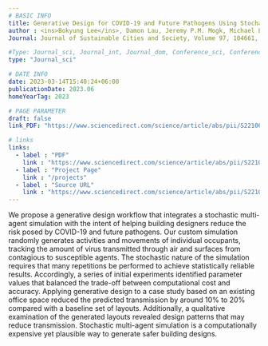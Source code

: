 ```yaml
---
# BASIC INFO
title: Generative Design for COVID-19 and Future Pathogens Using Stochastic Multi-agent Simulation
author : <ins>Bokyung Lee</ins>, Damon Lau, Jeremy P.M. Mogk, Michael Lee, Jacobo Bibliowicz, Rhys Goldstein, Alexander Tessier
Journal: Journal of Sustainable Cities and Society, Volume 97, 104661, ISSN 2210-6707

#Type: Journal_sci, Journal_int, Journal_dom, Conference_sci, Conference_int, conference_dom
type: "Journal_sci"

# DATE INFO
date: 2023-03-14T15:40:24+06:00
publicationDate: 2023.06
homeYearTag: 2023

# PAGE PARAMETER
draft: false
link_PDF: "https://www.sciencedirect.com/science/article/abs/pii/S221067072300272X"

# links
links:
  - label : "PDF"
    link : "https://www.sciencedirect.com/science/article/abs/pii/S221067072300272X"
  - label : "Project Page"
    link : "/projects"
  - label : "Source URL"
    link : "https://www.sciencedirect.com/science/article/abs/pii/S221067072300272X"
---
```



We propose a generative design workflow that integrates a stochastic multi-agent simulation with the intent of helping building designers reduce the risk posed by COVID-19 and future pathogens. Our custom simulation randomly generates activities and movements of individual occupants, tracking the amount of virus transmitted through air and surfaces from contagious to susceptible agents. The stochastic nature of the simulation requires that many repetitions be performed to achieve statistically reliable results. Accordingly, a series of initial experiments identified parameter values that balanced the trade-off between computational cost and accuracy. Applying generative design to a case study based on an existing office space reduced the predicted transmission by around 10% to 20% compared with a baseline set of layouts. Additionally, a qualitative examination of the generated layouts revealed design patterns that may reduce transmission. Stochastic multi-agent simulation is a computationally expensive yet plausible way to generate safer building designs.
